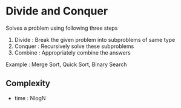 # Divide and Conquer

Solves a problem using following three steps

1. Divide  : Break the given problem into subproblems of same type
2. Conquer : Recursively solve these subproblems
3. Combine : Appropriately combine the answers

Example : Merge Sort, Quick Sort, Binary Search

## Complexity
- time : NlogN